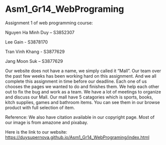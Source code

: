 # Asm1_Gr14_WebPrograming
Assignment 1 of web programming course:

Nguyen Ha Minh Duy – S3852307

Lee Gain - S3878170

Tran Vinh Khang - S3877629

Jang Moon Suk – S3877629

Our website does not have a name, we simply called it “Mall”. Our team over the past few weeks has been working hard on this assignment. And we all complete this assignment in time before our deadline. Each one of us chooses the pages we wanted to do and finishes them. We help each other out to fix the bug and work as a team. We have a lot of meetings to organize and discuss our Mall. 
Our mall have 5 catagories which is sports, books, kitch supplies, games and bathroom items. You can see them in our browse product with full selection of item.

Reference:
We also have citation available in our copyright page.
Most of our image is from amazone and pixabay.

Here is the link to our website: https://duysupernova.github.io/Asm1_Gr14_WebPrograming/index.html

